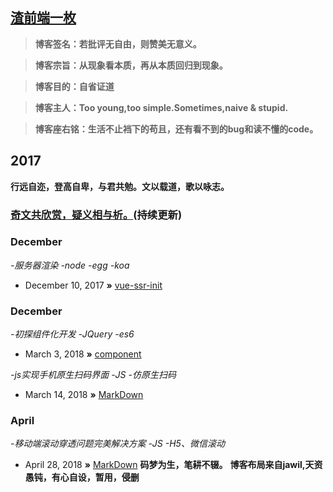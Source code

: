 ## [渣前端一枚](SuperJ)

> **博客签名：若批评无自由，则赞美无意义。**

> **博客宗旨：从现象看本质，再从本质回归到现象。**

> **博客目的：自省证道**

> **博客主人：Too young,too simple.Sometimes,naive & stupid.**

> **博客座右铭：生活不止裆下的苟且，还有看不到的bug和读不懂的code。**

## 2017
**行远自迩，登高自卑，与君共勉。文以载道，歌以咏志。**

### **[奇文共欣赏，疑义相与析。](https://github.com/jawil/blog/issues/6)(持续更新)**

### December
*-服务器渲染 -node -egg -koa*
* December 10, 2017 **»** [vue-ssr-init](https://github.com/MrSuperJ/arms/tree/vue-ssr-init)

### December
*-初探组件化开发 -JQuery -es6*
* March 3, 2018 **»** [component](https://github.com/MrSuperJ/arms/tree/component)

*-js实现手机原生扫码界面  -JS -仿原生扫码*
* March 14, 2018 **»** [MarkDown](https://github.com/MrSuperJ/arms/issues/1)

### April
*-移动端滚动穿透问题完美解决方案 -JS -H5、微信滚动*
* April 28, 2018 **»** [MarkDown](https://segmentfault.com/a/1190000005617307?from=singlemessage&isappinstalled=0)
**码梦为生，笔耕不辍。**
**博客布局来自jawil,天资愚钝，有心自设，暂用，侵删**
